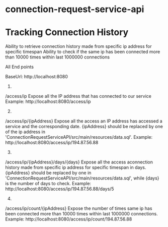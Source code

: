 # connection-request-service-api
# Tracking Connection History

Ability to retrieve connection history made from specific ip address for specific timespan
Ability to check if the same ip has been connected more than 10000 times within last 1000000 connections

All End points

BaseUrl: http://localhost:8080

1. 
/access/ip
Expose all the IP address that has connected to our service
Example:
http://localhost:8080/access/ip

2.
/access/ip/{ipAddress}
Expose all the access an IP address has accessed a service and the corresponding date. {ipAddress} should be replaced by one of the ip address in 'ConnectionRequestServiceAPI/src/main/resources/data.sql'.
Example:
http://localhost:8080/access/ip/194.87.56.88

3.
/access/ip/{ipAddress}/days/{days}
Expose all the access aconnection history made from specific ip address for specific timespan in days. {ipAddress} should be replaced by one in 'ConnectionRequestServiceAPI/src/main/resources/data.sql', while {days} is the number of days to check.
Example:
http://localhost:8080/access/ip/194.87.56.88/days/5

4.
/access/ip/count/{ipAddress}
Expose the number of times same ip has been connected more than 10000 times within last 1000000 connections.
Example:
http://localhost:8080/access/ip/count/194.87.56.88
